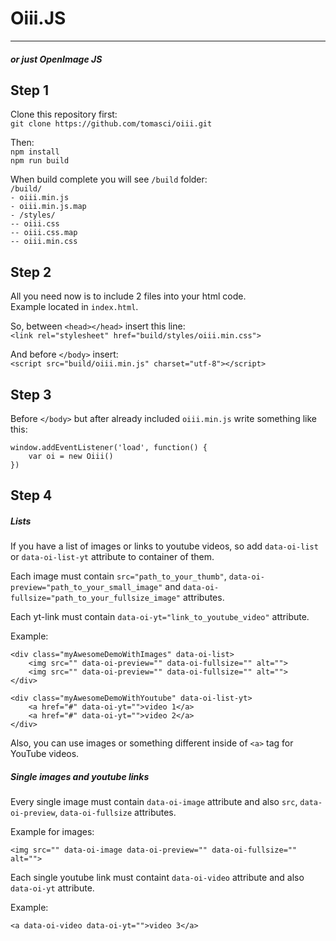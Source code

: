 # Oiii.JS
--------------
##### or just OpenImage JS

## Step 1
Clone this repository first:\
`git clone https://github.com/tomasci/oiii.git`

Then:\
`npm install`\
`npm run build`

When build complete you will see `/build` folder:\
`/build/`\
`- oiii.min.js`\
`- oiii.min.js.map`\
`- /styles/`\
`-- oiii.css`\
`-- oiii.css.map`\
`-- oiii.min.css`

## Step 2

All you need now is to include 2 files into your html code.\
Example located in `index.html`.

So, between `<head></head>` insert this line:\
`<link rel="stylesheet" href="build/styles/oiii.min.css">`

And before `</body>` insert:\
`<script src="build/oiii.min.js" charset="utf-8"></script>`

## Step 3
Before `</body>` but after already included `oiii.min.js` write something like this:
```
window.addEventListener('load', function() {
    var oi = new Oiii()
})
```

## Step 4
##### Lists
If you have a list of images or links to youtube videos, so add `data-oi-list` or `data-oi-list-yt` attribute to container of them.

Each image must contain `src="path_to_your_thumb"`, `data-oi-preview="path_to_your_small_image"` and `data-oi-fullsize="path_to_your_fullsize_image"` attributes.

Each yt-link must contain `data-oi-yt="link_to_youtube_video"` attribute.

Example:
```
<div class="myAwesomeDemoWithImages" data-oi-list>
    <img src="" data-oi-preview="" data-oi-fullsize="" alt="">
    <img src="" data-oi-preview="" data-oi-fullsize="" alt="">
</div>

<div class="myAwesomeDemoWithYoutube" data-oi-list-yt>
    <a href="#" data-oi-yt="">video 1</a>
    <a href="#" data-oi-yt="">video 2</a>
</div>
```

Also, you can use images or something different inside of `<a>` tag for YouTube videos.

##### Single images and youtube links

Every single image must contain `data-oi-image` attribute and also `src`, `data-oi-preview`, `data-oi-fullsize` attributes.

Example for images:
```
<img src="" data-oi-image data-oi-preview="" data-oi-fullsize="" alt="">
```

Each single youtube link must containt `data-oi-video` attribute and also `data-oi-yt` attribute.

Example:
```
<a data-oi-video data-oi-yt="">video 3</a>
```